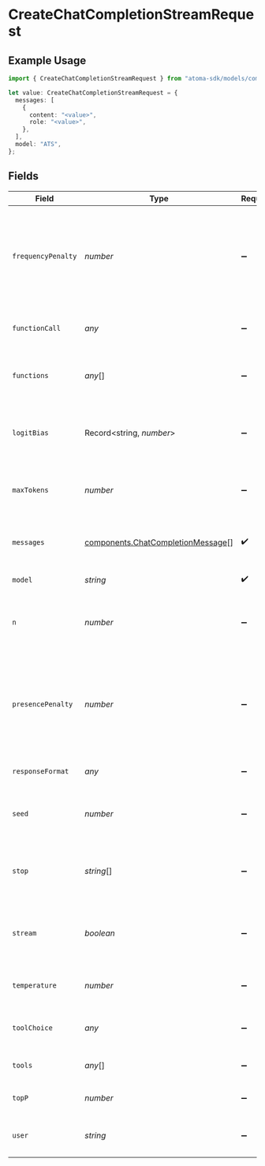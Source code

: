 # CreateChatCompletionStreamRequest

## Example Usage

```typescript
import { CreateChatCompletionStreamRequest } from "atoma-sdk/models/components";

let value: CreateChatCompletionStreamRequest = {
  messages: [
    {
      content: "<value>",
      role: "<value>",
    },
  ],
  model: "ATS",
};
```

## Fields

| Field                                                                                                                 | Type                                                                                                                  | Required                                                                                                              | Description                                                                                                           |
| --------------------------------------------------------------------------------------------------------------------- | --------------------------------------------------------------------------------------------------------------------- | --------------------------------------------------------------------------------------------------------------------- | --------------------------------------------------------------------------------------------------------------------- |
| `frequencyPenalty`                                                                                                    | *number*                                                                                                              | :heavy_minus_sign:                                                                                                    | Number between -2.0 and 2.0. Positive values penalize new tokens based on their<br/>existing frequency in the text so far |
| `functionCall`                                                                                                        | *any*                                                                                                                 | :heavy_minus_sign:                                                                                                    | Controls how the model responds to function calls                                                                     |
| `functions`                                                                                                           | *any*[]                                                                                                               | :heavy_minus_sign:                                                                                                    | A list of functions the model may generate JSON inputs for                                                            |
| `logitBias`                                                                                                           | Record<string, *number*>                                                                                              | :heavy_minus_sign:                                                                                                    | Modify the likelihood of specified tokens appearing in the completion                                                 |
| `maxTokens`                                                                                                           | *number*                                                                                                              | :heavy_minus_sign:                                                                                                    | The maximum number of tokens to generate in the chat completion                                                       |
| `messages`                                                                                                            | [components.ChatCompletionMessage](../../models/components/chatcompletionmessage.md)[]                                | :heavy_check_mark:                                                                                                    | A list of messages comprising the conversation so far                                                                 |
| `model`                                                                                                               | *string*                                                                                                              | :heavy_check_mark:                                                                                                    | ID of the model to use                                                                                                |
| `n`                                                                                                                   | *number*                                                                                                              | :heavy_minus_sign:                                                                                                    | How many chat completion choices to generate for each input message                                                   |
| `presencePenalty`                                                                                                     | *number*                                                                                                              | :heavy_minus_sign:                                                                                                    | Number between -2.0 and 2.0. Positive values penalize new tokens based on<br/>whether they appear in the text so far  |
| `responseFormat`                                                                                                      | *any*                                                                                                                 | :heavy_minus_sign:                                                                                                    | The format to return the response in                                                                                  |
| `seed`                                                                                                                | *number*                                                                                                              | :heavy_minus_sign:                                                                                                    | If specified, our system will make a best effort to sample deterministically                                          |
| `stop`                                                                                                                | *string*[]                                                                                                            | :heavy_minus_sign:                                                                                                    | Up to 4 sequences where the API will stop generating further tokens                                                   |
| `stream`                                                                                                              | *boolean*                                                                                                             | :heavy_minus_sign:                                                                                                    | Whether to stream back partial progress. Must be true for this request type.                                          |
| `temperature`                                                                                                         | *number*                                                                                                              | :heavy_minus_sign:                                                                                                    | What sampling temperature to use, between 0 and 2                                                                     |
| `toolChoice`                                                                                                          | *any*                                                                                                                 | :heavy_minus_sign:                                                                                                    | Controls which (if any) tool the model should use                                                                     |
| `tools`                                                                                                               | *any*[]                                                                                                               | :heavy_minus_sign:                                                                                                    | A list of tools the model may call                                                                                    |
| `topP`                                                                                                                | *number*                                                                                                              | :heavy_minus_sign:                                                                                                    | An alternative to sampling with temperature                                                                           |
| `user`                                                                                                                | *string*                                                                                                              | :heavy_minus_sign:                                                                                                    | A unique identifier representing your end-user                                                                        |